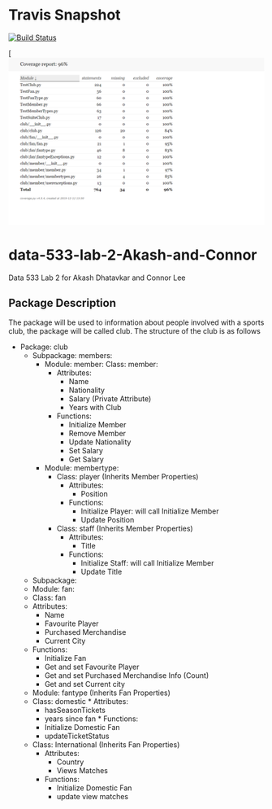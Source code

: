 # Travis Snapshot
[![Build Status](https://travis-ci.org/connordlee/data-533-lab-4-Akash-and-Connor.svg?branch=master)](https://travis-ci.org/connordlee/data-533-lab-4-Akash-and-Connor)

[![Coverage Report](htmlcov/Coverage_Report.PNG)

# data-533-lab-2-Akash-and-Connor
Data 533 Lab 2 for Akash Dhatavkar and Connor Lee

## Package Description

The package will be used to information about people involved with a sports club, the package will be called club. The structure of the club is as follows
* Package: club
  * Subpackage: members:
    * Module: member:
      Class: member:
       * Attributes:
         * Name
         * Nationality
         * Salary (Private Attribute)
         * Years with Club
       * Functions: 
         * Initialize Member
         * Remove Member
         * Update Nationality
         * Set Salary
         * Get Salary
    * Module: membertype:
      * Class: player (Inherits Member Properties)
        * Attributes:
          * Position
        * Functions:
          * Initialize Player: will call Initialize Member
          * Update Position
      * Class: staff (Inherits Member Properties)
        * Attributes:
          * Title
        * Functions:
          * Initialize Staff: will call Initialize Member
          * Update Title
  * Subpackage: 
   * Module: fan:
    * Class: fan
     * Attributes:
       * Name
       * Favourite Player
       * Purchased Merchandise
       * Current City
     * Functions:
       * Initialize Fan
       * Get and set Favourite Player
       * Get and set Purchased Merchandise Info (Count)
       * Get and set Current city 
    * Module: fantype (Inherits Fan Properties)
     * Class: domestic
      * Attributes:
        * hasSeasonTickets
        * years since fan
      * Functions:
        * Initialize Domestic Fan
        * updateTicketStatus
     * Class: International (Inherits Fan Properties)
       * Attributes:
         * Country
         * Views Matches
       * Functions:
         * Initialize Domestic Fan
         * update view matches
